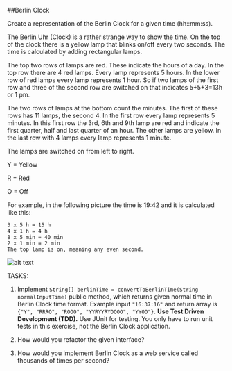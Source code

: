 ##Berlin Clock

Create a representation of the Berlin Clock for a given time (hh::mm:ss).

The Berlin Uhr (Clock) is a rather strange way to show the time.
On the top of the clock there is a yellow lamp that blinks on/off every two seconds.
The time is calculated by adding rectangular lamps.

The top two rows of lamps are red. These indicate the hours of a day. In the top row there are 4 red lamps.
Every lamp represents 5 hours. In the lower row of red lamps every lamp represents 1 hour.
So if two lamps of the first row and three of the second row are switched on that indicates 5+5+3=13h or 1 pm.

The two rows of lamps at the bottom count the minutes. The first of these rows has 11 lamps, the second 4.
In the first row every lamp represents 5 minutes.
In this first row the 3rd, 6th and 9th lamp are red and indicate the first quarter, half and last quarter of an hour.
The other lamps are yellow. In the last row with 4 lamps every lamp represents 1 minute.

The lamps are switched on from left to right.

Y = Yellow

R = Red

O = Off

For example, in the following picture the time is 19:42 and it is calculated like this:

```
3 x 5 h = 15 h
4 x 1 h = 4 h
8 x 5 min = 40 min
2 x 1 min = 2 min
The top lamp is on, meaning any even second.
```

![alt text](http://a1.mzstatic.com/us/r30/Purple4/v4/f8/27/8a/f8278af9-4aed-82fc-80a8-3eea0fd75320/screen480x480.jpeg)

TASKS:

1) Implement `String[] berlinTime = convertToBerlinTime(String normalInputTime)` public method, which returns given normal time in Berlin Clock time format. Example input ```"16:37:16"``` and return array is  ```{"Y", "RRRO", "ROOO", "YYRYYRYOOOO", "YYOO"}```. **Use Test Driven Development (TDD).** Use JUnit for testing. You only have to run unit tests in this exercise, not the Berlin Clock application.

2) How would you refactor the given interface?

3) How would you implement Berlin Clock as a web service called thousands of times per second?


